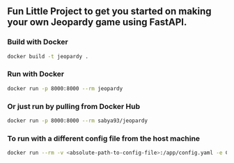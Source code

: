 ## Fun Little Project to get you started on making your own Jeopardy game using FastAPI.

### Build with Docker

```bash
docker build -t jeopardy .
```

### Run with Docker

```bash
docker run -p 8000:8000 --rm jeopardy
```

### Or just run by pulling from Docker Hub

```bash
docker run -p 8000:8000 --rm sabya93/jeopardy
```

### To run with a different config file from the host machine

```bash
docker run --rm -v <absolute-path-to-config-file>:/app/config.yaml -e CONFIG_PATH=/app/config.yaml -p 8000:8000 sabya93/jeopardy
```